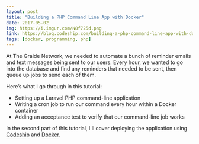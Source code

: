 ```yaml
---
layout: post
title: "Building a PHP Command Line App with Docker"
date: 2017-05-02
img: https://i.imgur.com/N8f725d.png
link: https://blog.codeship.com/building-a-php-command-line-app-with-docker/
tags: [docker, programming, php]
---
```

At The Graide Network, we needed to automate a bunch of reminder emails and text messages being sent to our users. Every hour, we wanted to go into the database and find any reminders that needed to be sent, then queue up jobs to send each of them. 

Here’s what I go through in this tutorial:

- Setting up a Laravel PHP command-line application
- Writing a cron job to run our command every hour within a Docker container
- Adding an acceptance test to verify that our command-line job works

In the second part of this tutorial, I'll cover deploying the application using [Codeship](https://codeship.com/) and [Docker](https://www.docker.com/).
